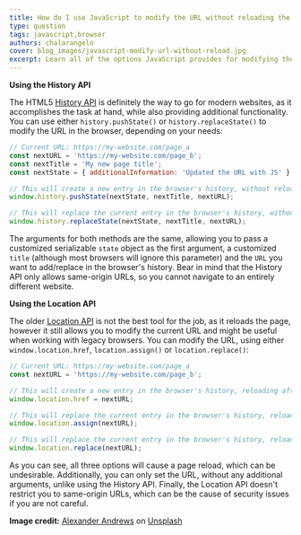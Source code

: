 ```yaml
---
title: How do I use JavaScript to modify the URL without reloading the page?
type: question
tags: javascript,browser
authors: chalarangelo
cover: blog_images/javascript-modify-url-without-reload.jpg
excerpt: Learn all of the options JavaScript provides for modifying the URL of the current page in the browser without reloading the page.
---
```


**Using the History API**

The HTML5 [History API](https://developer.mozilla.org/en-US/docs/Web/API/History_API) is definitely the way to go for modern websites, as it accomplishes the task at hand, while also providing additional functionality. You can use either `history.pushState()` or `history.replaceState()` to modify the URL in the browser, depending on your needs:

```js
// Current URL: https://my-website.com/page_a
const nextURL = 'https://my-website.com/page_b';
const nextTitle = 'My new page title';
const nextState = { additionalInformation: 'Updated the URL with JS' };

// This will create a new entry in the browser's history, without reloading
window.history.pushState(nextState, nextTitle, nextURL);

// This will replace the current entry in the browser's history, without reloading
window.history.replaceState(nextState, nextTitle, nextURL);
```

The arguments for both methods are the same, allowing you to pass a customized serializable `state` object as the first argument, a customized `title` (although most browsers will ignore this parameter) and the `URL` you want to add/replace in the browser's history. Bear in mind that the History API only allows same-origin URLs, so you cannot navigate to an entirely different website.

**Using the Location API**

The older [Location API](https://developer.mozilla.org/en-US/docs/Web/API/Location) is not the best tool for the job, as it reloads the page, however it still allows you to modify the current URL and might be useful when working with legacy browsers. You can modify the URL, using either `window.location.href`, `location.assign()` or `location.replace()`:

```js
// Current URL: https://my-website.com/page_a
const nextURL = 'https://my-website.com/page_b';

// This will create a new entry in the browser's history, reloading afterwards
window.location.href = nextURL;

// This will replace the current entry in the browser's history, reloading afterwards
window.location.assign(nextURL);

// This will replace the current entry in the browser's history, reloading afterwards
window.location.replace(nextURL);
```

As you can see, all three options will cause a page reload, which can be undesirable. Additionally, you can only set the URL, without any additional arguments, unlike using the History API. Finally, the Location API doesn't restrict you to same-origin URLs, which can be the cause of security issues if you are not careful.

**Image credit:** [Alexander Andrews](https://unsplash.com/@alex_andrews?utm_source=unsplash&utm_medium=referral&utm_content=creditCopyText) on [Unsplash](https://unsplash.com/s/photos/code?utm_source=unsplash&utm_medium=referral&utm_content=creditCopyText)
